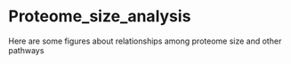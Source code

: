 # Proteome_size_analysis
Here are some figures about relationships among proteome size and other pathways
